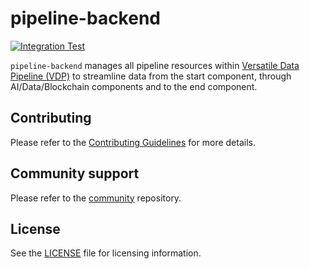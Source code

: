 # pipeline-backend

[![Integration Test](https://github.com/instill-ai/pipeline-backend/actions/workflows/integration-test.yml/badge.svg)](https://github.com/instill-ai/pipeline-backend/actions/workflows/integration-test.yml)

`pipeline-backend` manages all pipeline resources within [Versatile Data Pipeline (VDP)](https://github.com/instill-ai/vdp) to streamline data from the start component, through AI/Data/Blockchain components and to the end component.

## Contributing

Please refer to the [Contributing Guidelines](./.github/CONTRIBUTING.md) for more details.

## Community support

Please refer to the [community](https://github.com/instill-ai/community) repository.

## License

See the [LICENSE](./LICENSE) file for licensing information.
